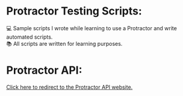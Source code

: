 # Protractor Testing Scripts:
💻 Sample scripts I wrote while learning to use a Protractor and write automated scripts. <br>
📚 All scripts are written for learning purposes.
<a target="_blank" rel="noopener noreferrer" href="https://raw.githubusercontent.com/devicons/devicon/master/icons/javascript/javascript-original.svg"></a>

# Protractor API:
[Click here to redirect to the Protractor API website.](https://www.protractortest.org/#/api)
